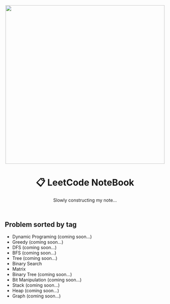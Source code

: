 <header>
    <img class="page-cover-image" src="https://www.notion.so/images/page-cover/rijksmuseum_claesz_1628.jpg" width="500" />
    <h1 class="page-title">📋 LeetCode NoteBook</h1>
    <p>Slowly constructing my note...</p>
</header>

## Problem sorted by tag
- Dynamic Programing (coming soon...)
- Greedy (coming soon...)
- DFS (coming soon...)
- BFS (coming soon...)
- Tree (coming soon...)
- Binary Search
- Matrix
- Binary Tree (coming soon...)
- Bit Manipulation (coming soon...)
- Stack (coming soon...)
- Heap (coming soon...)
- Graph (coming soon...)

